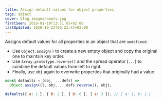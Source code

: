 ```yaml
---
title: Assign default values for object properties
tags: object
cover: blog_images/boats.jpg
firstSeen: 2018-01-19T13:51:05+02:00
lastUpdated: 2020-10-22T20:23:47+03:00
---
```


Assigns default values for all properties in an object that are `undefined`.

- Use `Object.assign()` to create a new empty object and copy the original one to maintain key order.
- Use `Array.prototype.reverse()` and the spread operator (`...`) to combine the default values from left to right.
- Finally, use `obj` again to overwrite properties that originally had a value.

```js
const defaults = (obj, ...defs) =>
  Object.assign({}, obj, ...defs.reverse(), obj);
```

```js
defaults({ a: 1 }, { b: 2 }, { b: 6 }, { a: 3 }); // { a: 1, b: 2 }
```
